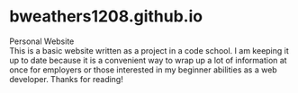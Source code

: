 # bweathers1208.github.io
Personal Website<br>
This is a basic website written as a project in a code school. I am keeping it up to date because it is a convenient way to wrap up a lot of information at once for employers or those interested in my beginner abilities as a web developer. Thanks for reading!

